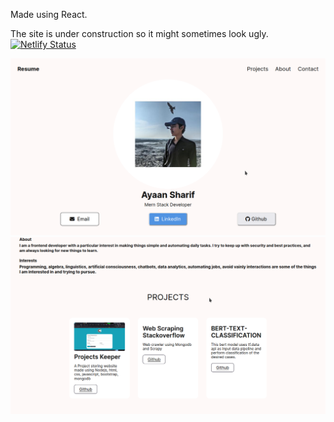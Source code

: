 Made using React. 

The site is under construction so it might sometimes look ugly. 
[![Netlify Status](https://api.netlify.com/api/v1/badges/4a8675b9-b50a-46d3-a723-f376179807bd/deploy-status)](https://app.netlify.com/sites/ayaansharif/deploys)

![u](https://github.com/ayxxn-shxrif/Portfolio/blob/v1-portfolio/latest-SS/Screenshot%20at%202023-01-10%2003-00-08.png)
![e](https://github.com/ayxxn-shxrif/Portfolio/blob/v1-portfolio/latest-SS/Screenshot%20at%202023-01-10%2003-01-07.png)
